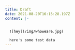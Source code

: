 ```yaml
---
title: Draft
date: 2021-08-20T16:15:28.197Z
content: |-
  

  ![hey](/img/whoweare.jpg)

  here's some test data
---
```

